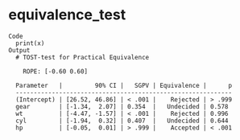 # equivalence_test

    Code
      print(x)
    Output
      # TOST-test for Practical Equivalence
      
        ROPE: [-0.60 0.60]
      
      Parameter   |         90% CI |   SGPV | Equivalence |      p
      ------------------------------------------------------------
      (Intercept) | [26.52, 46.86] | < .001 |    Rejected | > .999
      gear        | [-1.34,  2.07] | 0.354  |   Undecided | 0.578 
      wt          | [-4.47, -1.57] | < .001 |    Rejected | 0.996 
      cyl         | [-1.94,  0.32] | 0.407  |   Undecided | 0.644 
      hp          | [-0.05,  0.01] | > .999 |    Accepted | < .001

